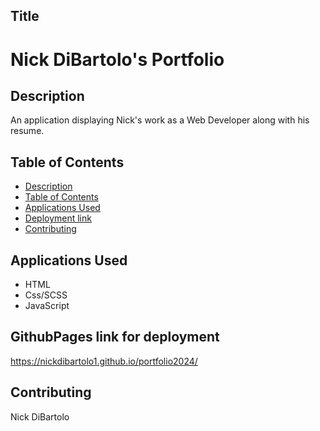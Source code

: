 ## Title
# Nick DiBartolo's Portfolio

## Description
An application displaying Nick's work as a Web Developer along with his resume.

## Table of Contents
  - [Description](#description)
  - [Table of Contents](#table-of-contents)
  - [Applications Used](#applications-used)
  - [Deployment link](#GithubPages-link-for-deployment)
  - [Contributing](#contributing)
## Applications Used
  - HTML
  - Css/SCSS
  - JavaScript
## GithubPages link for deployment
https://nickdibartolo1.github.io/portfolio2024/

## Contributing
Nick DiBartolo
